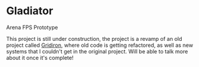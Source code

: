 # Gladiator
 Arena FPS Prototype

 This project is still under construction, the project is a revamp of an old project called [Gridiron](https://github.com/King2481/Gridiron), where old code is getting refactored, as well as new systems that I couldn't get in the original project. Will be able to talk more about it once it's complete! 
